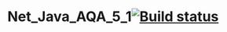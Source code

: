 # Net_Java_AQA_5_1[![Build status](https://ci.appveyor.com/api/projects/status/48ihwfl91oue47q6?svg=true)](https://ci.appveyor.com/project/zaksignu/net-java-aqa-5-1)
